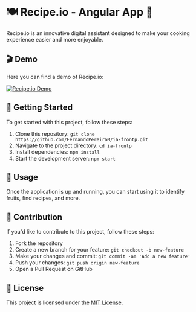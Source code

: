 # 🍽️ Recipe.io - Angular App 🥦

Recipe.io is an innovative digital assistant designed to make your cooking experience easier and more enjoyable.

## 🎬 Demo

Here you can find a demo of Recipe.io:

[![Recipe.io Demo](https://img.youtube.com/vi/cifR2qrdQ18/0.jpg)](https://www.youtube.com/watch?v=cifR2qrdQ18)

## 🚀 Getting Started

To get started with this project, follow these steps:

1. Clone this repository: `git clone https://github.com/FernandoPereiraM/ia-frontp.git`
2. Navigate to the project directory: `cd ia-frontp`
3. Install dependencies: `npm install`
4. Start the development server: `npm start`

## 📝 Usage

Once the application is up and running, you can start using it to identify fruits, find recipes, and more.

## 🤝 Contribution

If you'd like to contribute to this project, follow these steps:

1. Fork the repository
2. Create a new branch for your feature: `git checkout -b new-feature`
3. Make your changes and commit: `git commit -am 'Add a new feature'`
4. Push your changes: `git push origin new-feature`
5. Open a Pull Request on GitHub

## 📄 License

This project is licensed under the [MIT License](LICENSE).
